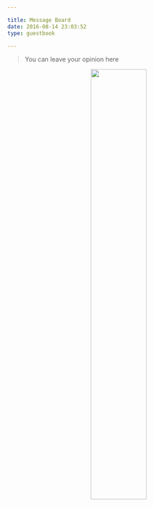 ```yaml
---

title: Message Board
date: 2016-08-14 23:03:52
type: guestbook

---
```



<blockquote class="blockquote-center"> You can leave your opinion here </blockquote>

<center><img src="/images/logo.png" width="50%" site logo></center>


<div class="ds-recent-visitors" data-num-items="28" data-avatar-size="42" id="ds-recent-visitors"></div>